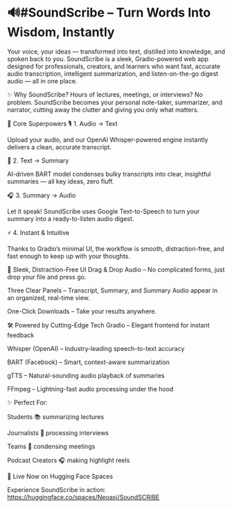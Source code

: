  # 🔊#SoundScribe – Turn Words Into Wisdom, Instantly

Your voice, your ideas — transformed into text, distilled into knowledge, and spoken back to you.
SoundScribe is a sleek, Gradio-powered web app designed for professionals, creators, and learners who want fast, accurate audio transcription, intelligent summarization, and listen-on-the-go digest audio — all in one place.

✨ Why SoundScribe?
Hours of lectures, meetings, or interviews?
No problem. SoundScribe becomes your personal note-taker, summarizer, and narrator, cutting away the clutter and giving you only what matters.

🚀 Core Superpowers
🎙 1. Audio → Text

Upload your audio, and our OpenAI Whisper-powered engine instantly delivers a clean, accurate transcript.

📝 2. Text → Summary

AI-driven BART model condenses bulky transcripts into clear, insightful summaries — all key ideas, zero fluff.

🎧 3. Summary → Audio

Let it speak! SoundScribe uses Google Text-to-Speech to turn your summary into a ready-to-listen audio digest.

⚡ 4. Instant & Intuitive

Thanks to Gradio’s minimal UI, the workflow is smooth, distraction-free, and fast enough to keep up with your thoughts.

🎨 Sleek, Distraction-Free UI
Drag & Drop Audio – No complicated forms, just drop your file and press go.

Three Clear Panels – Transcript, Summary, and Summary Audio appear in an organized, real-time view.

One-Click Downloads – Take your results anywhere.

🛠 Powered by Cutting-Edge Tech
Gradio – Elegant frontend for instant feedback

Whisper (OpenAI) – Industry-leading speech-to-text accuracy

BART (Facebook) – Smart, context-aware summarization

gTTS – Natural-sounding audio playback of summaries

FFmpeg – Lightning-fast audio processing under the hood

✨ Perfect For:

Students 📚 summarizing lectures

Journalists 📰 processing interviews

Teams 🏢 condensing meetings

Podcast Creators 🎧 making highlight reels

🔗 Live Now on Hugging Face Spaces

Experience SoundScribe in action:
https://huggingface.co/spaces/Neoasj/SoundSCRIBE
